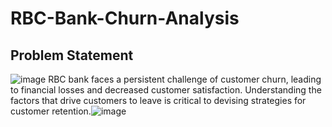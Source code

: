 # RBC-Bank-Churn-Analysis
## Problem Statement
![image](https://github.com/user-attachments/assets/394e0a11-863b-42ec-92ff-07f654ceada9)
RBC bank faces a persistent challenge of customer churn, leading to financial losses and decreased customer satisfaction. Understanding the factors that drive customers to leave is critical to devising strategies for customer retention.![image](https://github.com/user-attachments/assets/bac8845d-3bf4-4fe1-8785-1aaa11f667e9)


